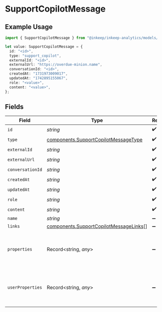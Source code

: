 # SupportCopilotMessage

## Example Usage

```typescript
import { SupportCopilotMessage } from "@inkeep/inkeep-analytics/models/components";

let value: SupportCopilotMessage = {
  id: "<id>",
  type: "support_copilot",
  externalId: "<id>",
  externalUrl: "https://overdue-minion.name",
  conversationId: "<id>",
  createdAt: "1731973009017",
  updatedAt: "1742895155067",
  role: "<value>",
  content: "<value>",
};
```

## Fields

| Field                                                                                            | Type                                                                                             | Required                                                                                         | Description                                                                                      |
| ------------------------------------------------------------------------------------------------ | ------------------------------------------------------------------------------------------------ | ------------------------------------------------------------------------------------------------ | ------------------------------------------------------------------------------------------------ |
| `id`                                                                                             | *string*                                                                                         | :heavy_check_mark:                                                                               | N/A                                                                                              |
| `type`                                                                                           | [components.SupportCopilotMessageType](../../models/components/supportcopilotmessagetype.md)     | :heavy_check_mark:                                                                               | N/A                                                                                              |
| `externalId`                                                                                     | *string*                                                                                         | :heavy_check_mark:                                                                               | N/A                                                                                              |
| `externalUrl`                                                                                    | *string*                                                                                         | :heavy_check_mark:                                                                               | N/A                                                                                              |
| `conversationId`                                                                                 | *string*                                                                                         | :heavy_check_mark:                                                                               | N/A                                                                                              |
| `createdAt`                                                                                      | *string*                                                                                         | :heavy_check_mark:                                                                               | N/A                                                                                              |
| `updatedAt`                                                                                      | *string*                                                                                         | :heavy_check_mark:                                                                               | N/A                                                                                              |
| `role`                                                                                           | *string*                                                                                         | :heavy_check_mark:                                                                               | N/A                                                                                              |
| `content`                                                                                        | *string*                                                                                         | :heavy_check_mark:                                                                               | N/A                                                                                              |
| `name`                                                                                           | *string*                                                                                         | :heavy_minus_sign:                                                                               | N/A                                                                                              |
| `links`                                                                                          | [components.SupportCopilotMessageLinks](../../models/components/supportcopilotmessagelinks.md)[] | :heavy_minus_sign:                                                                               | N/A                                                                                              |
| `properties`                                                                                     | Record<string, *any*>                                                                            | :heavy_minus_sign:                                                                               | A customizable collection of custom properties or attributes.                                    |
| `userProperties`                                                                                 | Record<string, *any*>                                                                            | :heavy_minus_sign:                                                                               | A customizable collection of custom properties or attributes.                                    |
